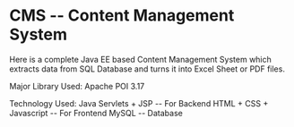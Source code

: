# CMS -- Content Management System

Here is a complete Java EE based Content Management System which extracts data from SQL Database and turns it into Excel Sheet or PDF files.

Major Library Used: 
     Apache POI 3.17
     
Technology Used:
     Java Servlets + JSP  -- For Backend
     HTML + CSS + Javascript  -- For Frontend
     MySQL  -- Database
